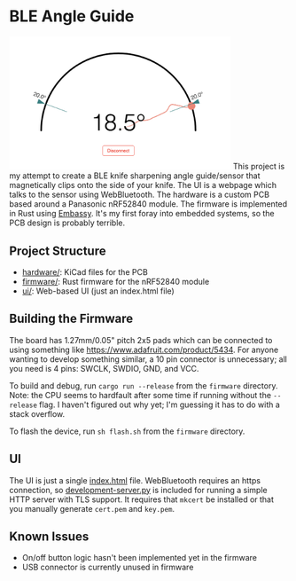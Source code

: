 # BLE Angle Guide
<img src="https://github.com/rvadhavk/ble-angle-guide/blob/main/screenshot.png?raw=true" width="400" alt="screnshot of the gui showing angle readings"/>
This project is my attempt to create a BLE knife sharpening angle guide/sensor that magnetically clips onto the side of your knife. The UI is a webpage which talks to the sensor using WebBluetooth. The hardware is a custom PCB based around a Panasonic nRF52840 module. The firmware is implemented in Rust using <a href="https://github.com/embassy-rs/embassy">Embassy</a>.  It's my first foray into embedded systems, so the PCB design is probably terrible.

## Project Structure
- [hardware/](./hardware): KiCad files for the PCB
- [firmware/](./firmware): Rust firmware for the nRF52840 module
- [ui/](./ui): Web-based UI (just an index.html file)

## Building the Firmware
The board has 1.27mm/0.05" pitch 2x5 pads which can be connected to using something like <https://www.adafruit.com/product/5434>.  For anyone wanting to develop something similar, a 10 pin connector is unnecessary; all you need is 4 pins: SWCLK, SWDIO, GND, and VCC.

To build and debug, run `cargo run --release` from the `firmware` directory.  Note: the CPU seems to hardfault after some time if running without the `--release` flag.  I haven't figured out why yet; I'm guessing it has to do with a stack overflow.

To flash the device, run `sh flash.sh` from the `firmware` directory.

## UI
The UI is just a single [index.html](./ui/index.html) file.  WebBluetooth requires an https connection, so [development-server.py](./ui/development-server.py) is included for running a simple HTTP server with TLS support.  It requires that `mkcert` be installed or that you manually generate `cert.pem` and `key.pem`.

## Known Issues
- On/off button logic hasn't been implemented yet in the firmware
- USB connector is currently unused in firmware
